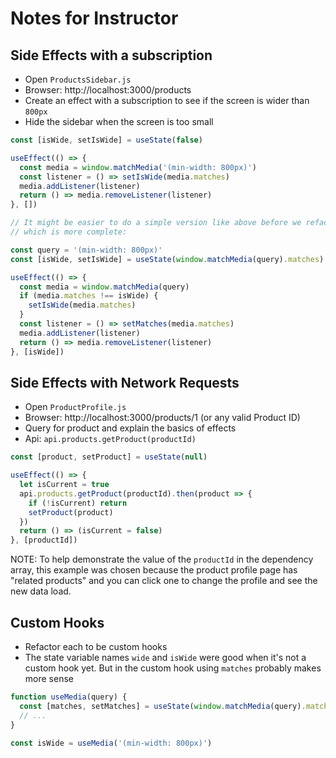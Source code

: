# Notes for Instructor

## Side Effects with a subscription

- Open `ProductsSidebar.js`
- Browser: http://localhost:3000/products
- Create an effect with a subscription to see if the screen is wider than `800px`
- Hide the sidebar when the screen is too small

```js
const [isWide, setIsWide] = useState(false)

useEffect(() => {
  const media = window.matchMedia('(min-width: 800px)')
  const listener = () => setIsWide(media.matches)
  media.addListener(listener)
  return () => media.removeListener(listener)
}, [])

// It might be easier to do a simple version like above before we refactor to this one
// which is more complete:

const query = '(min-width: 800px)'
const [isWide, setIsWide] = useState(window.matchMedia(query).matches)

useEffect(() => {
  const media = window.matchMedia(query)
  if (media.matches !== isWide) {
    setIsWide(media.matches)
  }
  const listener = () => setMatches(media.matches)
  media.addListener(listener)
  return () => media.removeListener(listener)
}, [isWide])
```

## Side Effects with Network Requests

- Open `ProductProfile.js`
- Browser: http://localhost:3000/products/1 (or any valid Product ID)
- Query for product and explain the basics of effects
- Api: `api.products.getProduct(productId)`

```js
const [product, setProduct] = useState(null)

useEffect(() => {
  let isCurrent = true
  api.products.getProduct(productId).then(product => {
    if (!isCurrent) return
    setProduct(product)
  })
  return () => (isCurrent = false)
}, [productId])
```

NOTE: To help demonstrate the value of the `productId` in the dependency array, this example was chosen because the product profile page has "related products" and you can click one to change the profile and see the new data load.

## Custom Hooks

- Refactor each to be custom hooks
- The state variable names `wide` and `isWide` were good when it's not a custom hook yet. But in the custom hook using `matches` probably makes more sense

```js
function useMedia(query) {
  const [matches, setMatches] = useState(window.matchMedia(query).matches)
  // ...
}

const isWide = useMedia('(min-width: 800px)')
```
